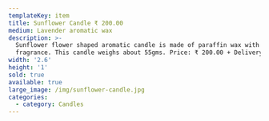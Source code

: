 ```yaml
---
templateKey: item
title: Sunflower Candle ₹ 200.00
medium: Lavender aromatic wax
description: >-
  Sunflower flower shaped aromatic candle is made of paraffin wax with Lavender
  fragrance. This candle weighs about 55gms. Price: ₹ 200.00 + Delivery
width: '2.6'
height: '1'
sold: true
available: true
large_image: /img/sunflower-candle.jpg
categories:
  - category: Candles
---
```


